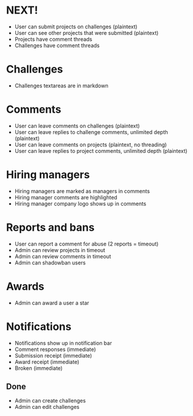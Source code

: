 # NEXT!
- User can submit projects on challenges (plaintext)
- User can see other projects that were submitted (plaintext)
- Projects have comment threads
- Challenges have comment threads

# Challenges
- Challenges textareas are in markdown

# Comments
- User can leave comments on challenges (plaintext)
- User can leave replies to challenge comments, unlimited depth (plaintext)
- User can leave comments on projects (plaintext, no threading)
- User can leave replies to project comments, unlimited depth (plaintext)

# Hiring managers
- Hiring managers are marked as managers in comments
- Hiring manager comments are highlighted
- Hiring manager company logo shows up in comments

# Reports and bans
- User can report a comment for abuse (2 reports = timeout)
- Admin can review projects in timeout
- Admin can review comments in timeout
- Admin can shadowban users

# Awards
- Admin can award a user a star

# Notifications
- Notifications show up in notification bar
- Comment responses (immediate)
- Submission receipt (immediate)
- Award receipt (immediate)
- Broken (immediate)

## Done

- Admin can create challenges
- Admin can edit challenges